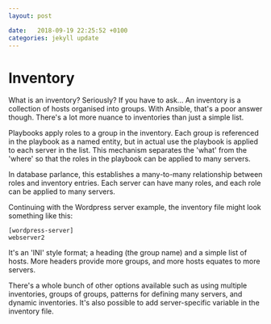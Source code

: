 ```yaml
---
layout: post

date:   2018-09-19 22:25:52 +0100
categories: jekyll update
---
```

Inventory
=========

What is an inventory? Seriously? If you have to ask\... An inventory is
a collection of hosts organised into groups. With Ansible, that's a poor
answer though. There's a lot more nuance to inventories than just a
simple list.

Playbooks apply roles to a group in the inventory. Each group is
referenced in the playbook as a named entity, but in actual use the
playbook is applied to each server in the list. This mechanism separates
the 'what' from the 'where' so that the roles in the playbook can be
applied to many servers.

In database parlance, this establishes a many-to-many relationship
between roles and inventory entries. Each server can have many roles,
and each role can be applied to many servers.

Continuing with the Wordpress server example, the inventory file might
look something like this:

    [wordpress-server]
    webserver2

It's an 'INI' style format; a heading (the group name) and a simple list
of hosts. More headers provide more groups, and more hosts equates to
more servers.

There's a whole bunch of other options available such as using multiple
inventories, groups of groups, patterns for defining many servers, and
dynamic inventories. It's also possible to add server-specific variable
in the inventory file.
